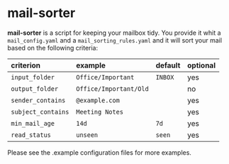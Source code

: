 # mail-sorter
**mail-sorter** is a script for keeping your mailbox tidy. You provide it whit a `mail_config.yaml` and a `mail_sorting_rules.yaml` and it will sort your mail based on the following criteria:

| criterion          | example                | default | optional |
| :----------------- | :--------------------- | :------ | :------- |
| `input_folder`     | `Office/Important`     | `INBOX` | yes      |
| `output_folder`    | `Office/Important/Old` |         | no       |
| `sender_contains`  | `@example.com`         |         | yes      |
| `subject_contains` | `Meeting Notes`        |         | yes      |
| `min_mail_age`     | `14d`                  | `7d`    | yes      |
| `read_status`      | `unseen`               | `seen`  | yes      |

Please see the .example configuration files for more examples.